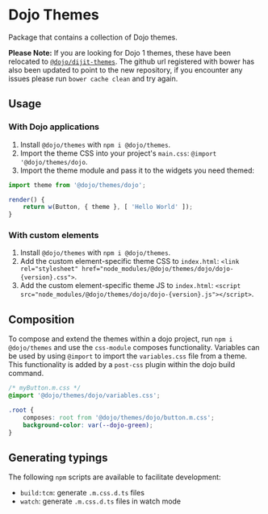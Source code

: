 # Dojo Themes

Package that contains a collection of Dojo themes.

**Please Note:** If you are looking for Dojo 1 themes, these have been relocated to [`@dojo/dijit-themes`](https://github.com/dojo/dijit-themes). The github url registered with bower has also been updated to point to the new repository, if you encounter any issues please run `bower cache clean` and try again.

## Usage

### With Dojo applications

1. Install `@dojo/themes` with `npm i @dojo/themes`.
2. Import the theme CSS into your project's `main.css`: `@import '@dojo/themes/dojo`.
3. Import the theme module and pass it to the widgets you need themed:

``` javascript
import theme from '@dojo/themes/dojo';

render() {
	return w(Button, { theme }, [ 'Hello World' ]);
}
```

### With custom elements

1. Install `@dojo/themes` with `npm i @dojo/themes`.
2. Add the custom element-specific theme CSS to `index.html`: `<link rel="stylesheet" href="node_modules/@dojo/themes/dojo/dojo-{version}.css">`.
3. Add the custom element-specific theme JS to `index.html`: `<script src="node_modules/@dojo/themes/dojo/dojo-{version}.js"></script>`.

## Composition

To compose and extend the themes within a dojo project, run `npm i @dojo/themes` and use the `css-module` composes functionality.
Variables can be used by using `@import` to import the `variables.css` file from a theme. This functionality is added by a `post-css` plugin within the dojo build command.

``` css
/* myButton.m.css */
@import '@dojo/themes/dojo/variables.css';

.root {
	composes: root from '@dojo/themes/dojo/button.m.css';
	background-color: var(--dojo-green);
}
```

## Generating typings

The following `npm` scripts are available to facilitate development:

- `build:tcm`: generate `.m.css.d.ts` files
- `watch`: generate `.m.css.d.ts` files in watch mode
